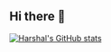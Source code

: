 ## Hi there 👋

<!--
**harshal-shah16/harshal-shah16** is a ✨ _special_ ✨ repository because its `README.md` (this file) appears on your GitHub profile.

Here are some ideas to get you started:

- 🔭 I’m currently working on ...
- 🌱 I’m currently learning ...
- 👯 I’m looking to collaborate on ...
- 🤔 I’m looking for help with ...
- 💬 Ask me about ...
- 📫 How to reach me: ...
- 😄 Pronouns: ...
- ⚡ Fun fact: ...
-->
[![Harshal's GitHub stats](https://github-readme-stats.vercel.app/api?username=harshal-shah16)](https://github.com/anuraghazra/github-readme-stats)

